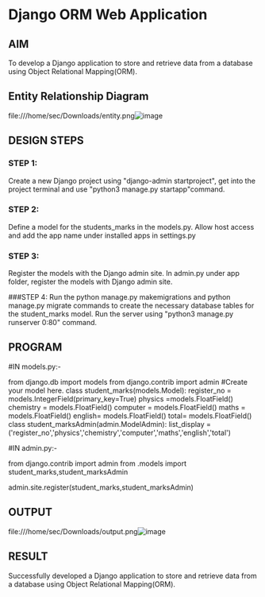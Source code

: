 # Django ORM Web Application

## AIM
To develop a Django application to store and retrieve data from a database using Object Relational Mapping(ORM).

## Entity Relationship Diagram
file:///home/sec/Downloads/entity.png![image](https://user-images.githubusercontent.com/118657189/208285177-86bdfa8a-105c-4402-8610-14569588e0dd.png)


## DESIGN STEPS

### STEP 1:
Create a new Django project using "django-admin startproject", get into the project terminal and use "python3 manage.py startapp"command.

### STEP 2:
Define a model for the students_marks in the models.py. Allow host access and add the app name under installed apps in settings.py

### STEP 3:
Register the models with the Django admin site. In admin.py under app folder, register the models with Django admin site.

###STEP 4:
Run the python manage.py makemigrations and python manage.py migrate commands to create the necessary database tables for the student_marks model. Run the server using "python3 manage.py runserver 0:80" command.


## PROGRAM
#IN models.py:-

from django.db import models
from django.contrib import admin
#Create your model here.
class student_marks(models.Model):
    register_no = models.IntegerField(primary_key=True)
    physics =models.FloatField()
    chemistry = models.FloatField()
    computer = models.FloatField()
    maths = models.FloatField()
    english= models.FloatField()
    total= models.FloatField()
class student_marksAdmin(admin.ModelAdmin):
    list_display = ('register_no','physics','chemistry','computer','maths','english','total')


#IN admin.py:-

from django.contrib import admin
from .models import student_marks,student_marksAdmin

admin.site.register(student_marks,student_marksAdmin)


## OUTPUT
file:///home/sec/Downloads/output.png![image](https://user-images.githubusercontent.com/118657189/208285226-94fd26c6-f9c7-4c10-b9b4-32e53bfeff4f.png)


## RESULT
Successfully developed a Django application to store and retrieve data from a database using Object Relational Mapping(ORM).
